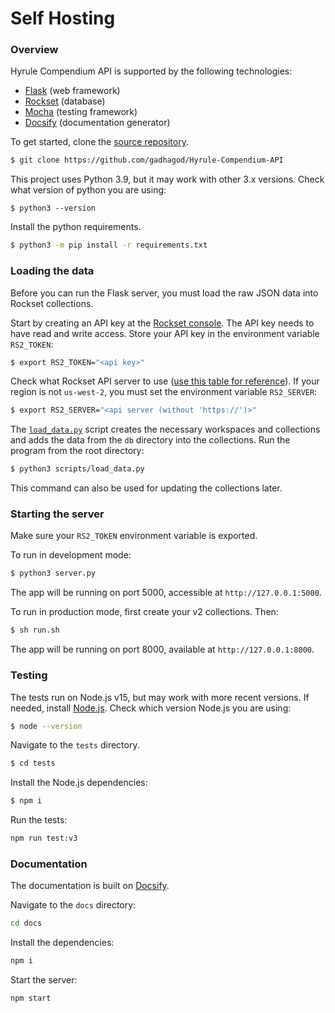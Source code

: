 # Self Hosting 

### Overview

Hyrule Compendium API is supported by the following technologies:

* [Flask](https://flask.palletsprojects.com) (web framework)
* [Rockset](https://rockset.com/docs) (database)
* [Mocha](https://mochajs.org) (testing framework)
* [Docsify](https://docsify.js.org/) (documentation generator)

To get started, clone the [source repository](https://github.com/gadhagod/Hyrule-Compendium-API).

```bash
$ git clone https://github.com/gadhagod/Hyrule-Compendium-API
```

This project uses Python 3.9, but it may work with other 3.x versions. Check what version of python you are using:
```
$ python3 --version
```

Install the python requirements.
```bash
$ python3 -m pip install -r requirements.txt
```

### Loading the data
Before you can run the Flask server, you must load the raw JSON data into Rockset collections.

Start by creating an API key at the [Rockset console](https://console.rockset.com/apikeys). The API key needs to have read and write access. Store your API key in the environment variable `RS2_TOKEN`:

```bash
$ export RS2_TOKEN="<api key>"
```

Check what Rockset API server to use ([use this table for reference](https://rockset.com/docs/rest-api/#introduction)). If your region is not `us-west-2`, you must set the environment variable `RS2_SERVER`:

```bash
$ export RS2_SERVER="<api server (without 'https://')>" 
```

The [`load_data.py`](https://github.com/gadhagod/Hyrule-Compendium-API/blob/master/scripts/load_data.py) script creates the necessary workspaces and collections and adds the data from the `db` directory into the collections. Run the program from the root directory:

```bash
$ python3 scripts/load_data.py
```

This command can also be used for updating the collections later.

### Starting the server
Make sure your `RS2_TOKEN` environment variable is exported.

To run in development mode:

```bash
$ python3 server.py
```

The app will be running on port 5000, accessible at `http://127.0.0.1:5000`.

To run in production mode, first create your v2 collections. Then:
```bash
$ sh run.sh
```

The app will be running on port 8000, available at `http://127.0.0.1:8000`.

### Testing
The tests run on Node.js v15, but may work with more recent versions. If needed, install [Node.js](https://nodejs.org/en/download). Check which version Node.js you are using:
```bash
$ node --version
```

Navigate to the `tests` directory.
```bash
$ cd tests
```

Install the Node.js dependencies:
```bash
$ npm i
```

Run the tests:
```bash
npm run test:v3
```

### Documentation
The documentation is built on [Docsify](https://docsify.js.org).

Navigate to the `docs` directory:
```bash
cd docs
```

Install the dependencies:
```bash
npm i
```

Start the server:
```bash
npm start
```